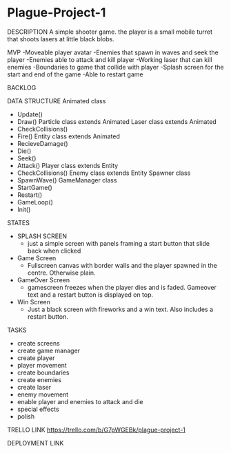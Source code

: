 # Plague-Project-1

DESCRIPTION
A simple shooter game. the player is a small mobile turret that shoots lasers at little black blobs.

MVP
-Moveable player avatar
-Enemies that spawn in waves and seek the player
-Enemies able to attack and kill player
-Working laser that can kill enemies
-Boundaries to game that collide with player
-Splash screen for the start and end of the game
-Able to restart game

BACKLOG

DATA STRUCTURE
Animated class
  - Update()
  - Draw()
Particle class extends Animated
Laser class extends Animated
  - CheckCollisions()
  - Fire()
Entity class extends Animated
  - RecieveDamage()
  - Die()
  - Seek()
  - Attack()
Player class extends Entity
  - CheckCollisions()
Enemy class extends Entity
Spawner class
  - SpawnWave()
GameManager class
  - StartGame()
  - Restart()
  - GameLoop()
  - Init()
  
STATES
  - SPLASH SCREEN
    - just a simple screen with panels framing a start button that slide back when clicked
  - Game Screen
    - Fullscreen canvas with border walls and the player spawned in the centre. Otherwise plain.
  - GameOver Screen
    - gamescreen freezes when the player dies and is faded. Gameover text and a restart button is displayed on top.
  - Win Screen
    - Just a black screen with fireworks and a win text. Also includes a restart button.
    
TASKS
  - create screens
  - create game manager
  - create player
  - player movement
  - create boundaries
  - create enemies
  - create laser
  - enemy movement
  - enable player and enemies to attack and die
  - special effects
  - polish

TRELLO LINK
  https://trello.com/b/G7pWGEBk/plague-project-1

DEPLOYMENT LINK
